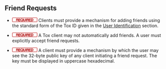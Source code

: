 Friend Requests
---------------

- ![](/badge/req.png) Clients must provide a mechanism for adding friends using
  the standard form of the Tox ID given in the [User
  Identification](user_identification/tox_id.md) section.

- ![](/badge/req.png) A Tox client may not automatically add friends. A user
  must explicitly accept friend requests.

- ![](/badge/req.png) A client must provide a mechanism by which the user may
  see the 32-byte public key of any client initiating a friend request. The key
  must be displayed in uppercase hexadecimal.

